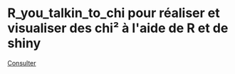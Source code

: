 # R_you_talkin_to_chi pour réaliser et visualiser des chi² à l'aide de R et de shiny
[Consulter](https://analytics.huma-num.fr/Gregoire.LeCampion/chi2/)
